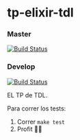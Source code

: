 # tp-elixir-tdl
### Master
[![Build Status](https://travis-ci.com/jian01/tp-elixir-tdl.svg?branch=master)](https://travis-ci.com/jian01/tp-elixir-tdl)
### Develop
[![Build Status](https://travis-ci.com/jian01/tp-elixir-tdl.svg?branch=develop)](https://travis-ci.com/jian01/tp-elixir-tdl)

EL TP de TDL.

Para correr los tests:

1. Correr `make test`
2. Profit 🤑🔥
